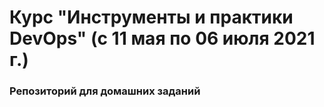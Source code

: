 # Курс "Инструменты и практики DevOps" (с 11 мая по 06 июля 2021 г.)

### Репозиторий для домашних заданий

